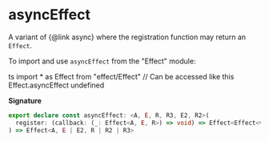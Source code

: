 # asyncEffect

A variant of {@link async} where the registration function may return an `Effect`.

To import and use `asyncEffect` from the "Effect" module:

ts
import \* as Effect from "effect/Effect"
// Can be accessed like this
Effect.asyncEffect
undefined

**Signature**

```ts
export declare const asyncEffect: <A, E, R, R3, E2, R2>(
  register: (callback: (_: Effect<A, E, R>) => void) => Effect<Effect<void, never, R3> | void, E2, R2>
) => Effect<A, E | E2, R | R2 | R3>
```
